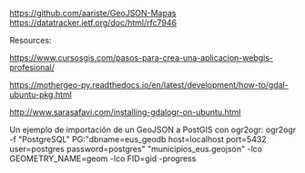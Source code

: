 
https://github.com/aariste/GeoJSON-Mapas 
https://datatracker.ietf.org/doc/html/rfc7946

Resources:

https://www.cursosgis.com/pasos-para-crea-una-aplicacion-webgis-profesional/

https://mothergeo-py.readthedocs.io/en/latest/development/how-to/gdal-ubuntu-pkg.html

http://www.sarasafavi.com/installing-gdalogr-on-ubuntu.html

Un ejemplo de importación de un GeoJSON a PostGIS con ogr2ogr:
ogr2ogr -f "PostgreSQL" PG:"dbname=eus_geodb host=localhost port=5432 user=postgres password=postgres" "municipios_eus.geojson" -lco GEOMETRY_NAME=geom -lco FID=gid -progress
